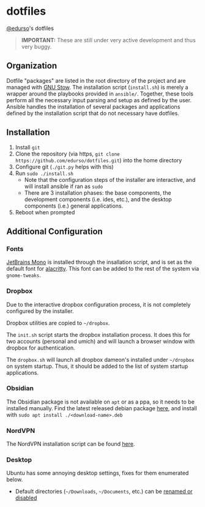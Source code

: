 # dotfiles

[@edurso](https://edurso.com)'s dotfiles

> **IMPORTANT:** These are still under very active development and thus very buggy.

## Organization

Dotfile "packages" are listed in the root directory of the project and are managed with [GNU Stow](https://www.gnu.org/software/stow/).
The installation script (`install.sh`) is merely a wrapper around the playbooks provided in `ansible/`. Together, these tools
perform all the necessary input parsing and setup as defined by the user. Ansible handles the installation of several packages
and applications defined by the installation script that do not necessary have dotfiles.

## Installation

1. Install `git`
2. Clone the repository (via https, `git clone https://github.com/edurso/dotfiles.git`) into the home directory
3. Configure git (`./git.py` helps with this)
4. Run `sudo ./install.sh`
    - Note that the configuration steps of the installer are interactive, and will install ansible if ran as `sudo`
    - There are 3 installation phases: the base components, the development components (i.e. ides, etc.), and the desktop components (i.e.) general applications.
5. Reboot when prompted

## Additional Configuration

### Fonts

[JetBrains Mono](https://github.com/JetBrains/JetBrainsMono) is installed through the insallation script, and is set as the default font for
[alacritty](https://alacritty.org/). This font can be added to the rest of the system via `gnome-tweaks`.

### Dropbox

Due to the interactive dropbox configuration process, it is not completely configured by the installer.

Dropbox utilities are copied to `~/dropbox`.

The `init.sh` script starts the dropbox installation process.
It does this for two accounts (personal and umich) and will launch a browser window with dropbox for authentication.

The `dropbox.sh` will launch all dropbox dameon's installed under `~/dropbox` on system startup.
Thus, it should be added to the list of system startup applications.

### Obsidian

The Obsidian package is not available on `apt` or as a ppa, so it needs to be installed manually.
Find the latest released debian package [here](https://github.com/obsidianmd/obsidian-releases/releases/latest), and install with `sudo apt install ./<download-name>.deb`

### NordVPN

The NordVPN installation script can be found [here](https://nordvpn.com/download/linux/#install-nordvpn).

### Desktop

Ubuntu has some annoying desktop settings, fixes for them enumerated below.

- Default directories (`~/Downloads`, `~/Documents`, etc.) can be [renamed or disabled](https://superuser.com/questions/223918/ubuntu-permanently-remove-videos-and-public)
